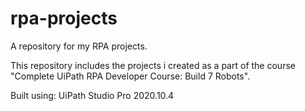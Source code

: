 # rpa-projects
A repository for my RPA projects.

This repository includes the projects i created as a part of the course "Complete UiPath RPA Developer Course: Build 7 Robots".


Built using: UiPath Studio Pro 2020.10.4
